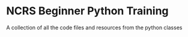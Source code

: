 # NCRS Beginner Python Training

A collection of all the code files and resources from the python classes
